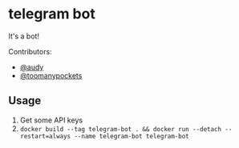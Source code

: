 # telegram bot

It's a bot!

Contributors:

* [@audy](https://github.com/audy)
* [@toomanypockets](https://github.com/toomanypockets)

## Usage

1. Get some API keys
2. `docker build --tag telegram-bot . && docker run --detach --restart=always --name telegram-bot telegram-bot`
